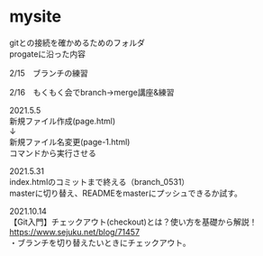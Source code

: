 # mysite
gitとの接続を確かめるためのフォルダ  
progateに沿った内容

2/15　ブランチの練習  

2/16　もくもく会でbranch→merge講座&練習  

2021.5.5  
新規ファイル作成(page.html)  
↓  
新規ファイル名変更(page-1.html)  
コマンドから実行させる  

2021.5.31  
index.htmlのコミットまで終える（branch_0531）  
masterに切り替え、READMEをmasterにプッシュできるか試す。  

2021.10.14  
【Git入門】チェックアウト(checkout)とは？使い方を基礎から解説！
https://www.sejuku.net/blog/71457  
・ブランチを切り替えたいときにチェックアウト。
